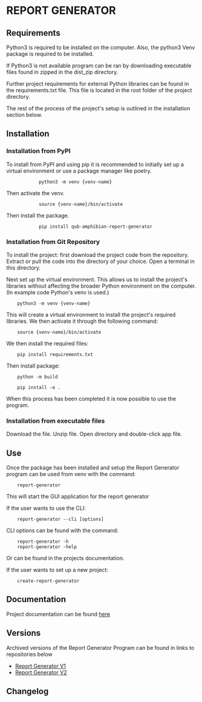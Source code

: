 # REPORT GENERATOR

## Requirements

Python3 is required to be installed on the computer. Also, the python3 Venv package is required to be installed.

If Python3 is not available program can be ran by downloading executable files found in zipped in the dist_zip directory.

Further project requirements for external Python libraries can be found in the requirements.txt file. This file is located in the root folder of the project directory.

The rest of the process of the project's setup is outlined in the installation section below.

## Installation

### Installation from PyPI

To install from PyPI and using pip it is recommended to initially set up a virtual environment or use a package manager like poetry.

                python3 -m venv {venv-name}

Then activate the venv.

                source {venv-name}/bin/activate


Then install the package.

                pip install qub-amphibian-report-generator

### Installation from Git Repository

To install the project: first download the project code from the repository.  Extract or pull the code into the directory of your choice. Open a terminal in this directory.

Next set up the virtual environment. This allows us to install the project's libraries without affecting the broader Python environment on the computer. (In example code Python's venv is used.)

        python3 -m venv {venv-name}

This will create a virtual environment to install the project's required libraries. We then activate it through the following command:

        source {venv-name}/bin/activate

We then install the required files:

        pip install requirements.txt

Then install package:

        python -m build

        pip install -e .

When this process has been completed it is now possible to use the program.

### Installation from executable files

Download the file. Unzip file. Open directory and double-click app file.

## Use

Once the package has been installed and setup the Report Generator program can be used from venv with the command:

        report-generator

This will start the GUI application for the report generator

If the user wants to use the CLI:

        report-generator --cli [options]

CLI options can be found with the command:

        report-generator -h
        report-generator -help

Or can be found in the projects documentation.

If the user wants to set up a new project:

        create-report-generator

## Documentation

Project documentation can be found [here](https://ccushnahan.github.io/report_generator/)


## Versions

Archived versions of the Report Generator Program can be found in links to repositories below
- [Report Generator V1](https://gitlab2.eeecs.qub.ac.uk/13067079/report_generator_v1)
- [Report Generator V2](https://gitlab2.eeecs.qub.ac.uk/13067079/report-generator-v2)


## Changelog

